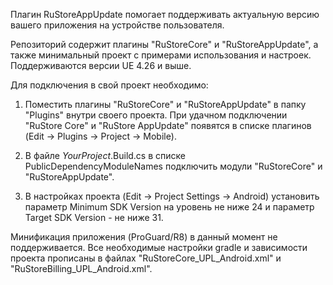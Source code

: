 Плагин RuStoreAppUpdate помогает поддерживать актуальную версию вашего приложения на устройстве пользователя.

Репозиторий содержит плагины "RuStoreCore" и "RuStoreAppUpdate", а также минимальный проект с примерами использования и настроек. Поддерживаются версии UE 4.26 и выше.

Для подключения в свой проект необходимо:

1. Поместить плагины "RuStoreCore" и "RuStoreAppUpdate" в папку "Plugins" внутри своего проекта. При удачном подключении "RuStore Core" и "RuStore AppUpdate" появятся в списке плагинов (Edit → Plugins → Project → Mobile).

2. В файле *YourProject*.Build.cs в списке PublicDependencyModuleNames подключить модули "RuStoreCore" и "RuStoreAppUpdate".

3. В настройках проекта (Edit → Project Settings → Android) установить параметр Minimum SDK Version на уровень не ниже 24 и параметр Target SDK Version - не ниже 31.

Минификация приложения (ProGuard/R8) в данный момент не поддерживается. Все необходимые настройки gradle и зависимости проекта прописаны в файлах "RuStoreCore_UPL_Android.xml" и "RuStoreBilling_UPL_Android.xml".
